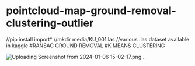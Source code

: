# pointcloud-map-ground-removal-clustering-outlier
//pip install import*
//mkdir media/KU_001.las
//various .las dataset available in kaggle
#RANSAC GROUND REMOVAL
#K MEANS CLUSTERING

![Uploading Screenshot from 2024-01-06 15-02-17.png…]()
